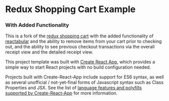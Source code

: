 
# Redux Shopping Cart Example
### With Added Functionality

This is a fork of the [redux shopping cart](https://github.com/reactjs/redux/tree/master/examples/shopping-cart) with the added functionality of [reactabular](https://github.com/reactabular/reactabular) and the ability to remove items from your cart prior to checking out, and the ability to see previous checkout transactions via the overall receipt view and the detailed receipt view.

This project template was built with [Create React App](https://github.com/facebookincubator/create-react-app), which provides a simple way to start React projects with no build configuration needed.

Projects built with Create-React-App include support for ES6 syntax, as well as several unofficial / not-yet-final forms of Javascript syntax such as Class Properties and JSX.  See the list of [language features and polyfills supported by Create-React-App](https://github.com/facebookincubator/create-react-app/blob/master/packages/react-scripts/template/README.md#supported-language-features-and-polyfills) for more information.
